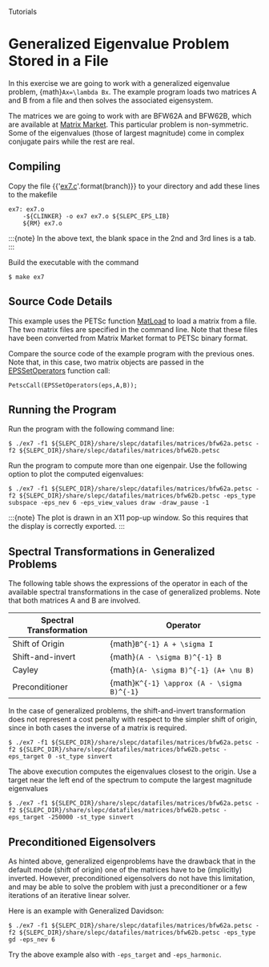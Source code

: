 Tutorials

# Generalized Eigenvalue Problem Stored in a File

In this exercise we are going to work with a generalized eigenvalue problem, {math}`Ax=\lambda Bx`. The example program loads two matrices A and B from a file and then solves the associated eigensystem.

The matrices we are going to work with are BFW62A and BFW62B, which are available at [Matrix Market](https://math.nist.gov/MatrixMarket/data/NEP/bfwave/bfwave). This particular problem is non-symmetric. Some of the eigenvalues (those of largest magnitude) come in complex conjugate pairs while the rest are real.

## Compiling

Copy the file {{'[ex7.c](https://slepc.upv.es/{}/src/eps/tutorials/ex7.c.html)'.format(branch)}} to your directory and add these lines to the makefile

```{code} make
ex7: ex7.o
	-${CLINKER} -o ex7 ex7.o ${SLEPC_EPS_LIB}
	${RM} ex7.o
```

:::{note}
In the above text, the blank space in the 2nd and 3rd lines is a tab.
:::

Build the executable with the command

```{code} console
$ make ex7
```

## Source Code Details

This example uses the PETSc function [MatLoad](https://petsc.org/release/manualpages/Mat/MatLoad) to load a matrix from a file. The two matrix files are specified in the command line.  Note that these files have been converted from Matrix Market format to PETSc binary format.

Compare the source code of the example program with the previous ones. Note that, in this case, two matrix objects are passed in the [EPSSetOperators](../../manualpages/EPS/EPSSetOperators) function call:

```{code} c
PetscCall(EPSSetOperators(eps,A,B));
```

## Running the Program

Run the program with the following command line:

```{code} console
$ ./ex7 -f1 ${SLEPC_DIR}/share/slepc/datafiles/matrices/bfw62a.petsc -f2 ${SLEPC_DIR}/share/slepc/datafiles/matrices/bfw62b.petsc
```

Run the program to compute more than one eigenpair. Use the following option to plot the computed eigenvalues:

```{code} console
$ ./ex7 -f1 ${SLEPC_DIR}/share/slepc/datafiles/matrices/bfw62a.petsc -f2 ${SLEPC_DIR}/share/slepc/datafiles/matrices/bfw62b.petsc -eps_type subspace -eps_nev 6 -eps_view_values draw -draw_pause -1
```

:::{note}
The plot is drawn in an X11 pop-up window. So this requires that the display is correctly exported.
:::

## Spectral Transformations in Generalized Problems

The following table shows the expressions of the operator in each of the available spectral transformations in the case of generalized problems. Note that both matrices A and B are involved.

Spectral Transformation  |  Operator
---                      |  ---
Shift of Origin          |  {math}`B^{-1} A + \sigma I`
Shift-and-invert         |  {math}`(A - \sigma B)^{-1} B`
Cayley                   |  {math}`(A- \sigma B)^{-1} (A+ \nu B)`
Preconditioner           |  {math}`K^{-1} \approx (A - \sigma B)^{-1}`

In the case of generalized problems, the shift-and-invert transformation does not represent a cost penalty with respect to the simpler shift of origin, since in both cases the inverse of a matrix is required.

```{code} console
$ ./ex7 -f1 ${SLEPC_DIR}/share/slepc/datafiles/matrices/bfw62a.petsc -f2 ${SLEPC_DIR}/share/slepc/datafiles/matrices/bfw62b.petsc -eps_target 0 -st_type sinvert
```

The above execution computes the eigenvalues closest to the origin. Use a target near the left end of the spectrum to compute the largest magnitude eigenvalues

```{code} console
$ ./ex7 -f1 ${SLEPC_DIR}/share/slepc/datafiles/matrices/bfw62a.petsc -f2 ${SLEPC_DIR}/share/slepc/datafiles/matrices/bfw62b.petsc -eps_target -250000 -st_type sinvert
```

## Preconditioned Eigensolvers

As hinted above, generalized eigenproblems have the drawback that in the default mode (shift of origin) one of the matrices have to be (implicitly) inverted. However, preconditioned eigensolvers do not have this limitation, and may be able to solve the problem with just a preconditioner or a few iterations of an iterative linear solver.

Here is an example with Generalized Davidson:

```{code} console
$ ./ex7 -f1 ${SLEPC_DIR}/share/slepc/datafiles/matrices/bfw62a.petsc -f2 ${SLEPC_DIR}/share/slepc/datafiles/matrices/bfw62b.petsc -eps_type gd -eps_nev 6
```

Try the above example also with `-eps_target` and `-eps_harmonic`.
